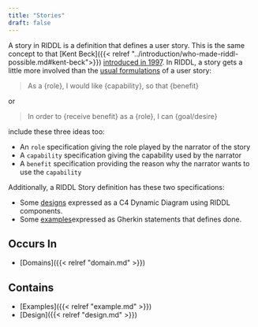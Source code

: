 ```yaml
---
title: "Stories"
draft: false
---
```


A story in RIDDL is a definition that defines a user story. This is the same 
concept to that 
[Kent Beck]({{< relref "../introduction/who-made-riddl-possible.md#kent-beck">}}) 
[introduced in 1997](https://en.wikipedia.org/wiki/User_story#History). In 
RIDDL, a story gets a little more involved than the 
[usual formulations](https://en.wikipedia.org/wiki/User_story#Common_templates) 
of a user story:
> As a {role}, I would like {capability}, so that {benefit}

or
 
> In order to {receive benefit} as a {role}, I can {goal/desire}

include these three ideas too:
* An `role` specification giving the role played by the narrator of the story
* A `capability` specification giving the capability used by the narrator
* A `benefit` specification providing the reason why the narrator wants to use the `capability`

Additionally, a RIDDL Story definition has these two specifications:
* Some [designs](design) expressed as a C4 Dynamic Diagram using RIDDL 
  components.
* Some [examples](example)expressed as Gherkin statements that defines done.


## Occurs In
* [Domains]({{< relref "domain.md" >}})

## Contains
* [Examples]({{< relref "example.md" >}})
* [Design]({{< relref "design.md" >}})
